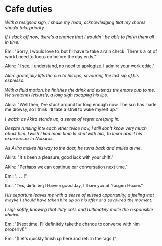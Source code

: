# Cafe duties
*With a resigned sigh, I shake my head, acknowledging that my chores should take priority.*

*If I slack off now, there's a chance that I wouldn't be able to finish them all in time.*

Emi: "Sorry, I would love to, but I'll have to take a rain check. There's a lot of work I need to focus on before the day ends."

Akira: "I see. I understand, no need to apologize. I admire your work ethic."

*Akira gracefully lifts the cup to his lips, savouring the last sip of his espresso.*

*With a fluid motion, he finishes the drink and extends the empty cup to me. He stretches leisurely, a long sigh escaping his lips.*

Akira: "Well then, I've stuck around for long enough now. The sun has made me drowsy, so I think I'll take a stroll to wake myself up."

*I watch as Akira stands up, a sense of regret creeping in.* 

*Despite running into each other twice now, I still don't know very much about him. I wish I had more time to chat with him, to learn about his experiences in Nobaros.*

*As Akira makes his way to the door, he turns back and smiles at me.*

Akira: "It's been a pleasure, good luck with your shift."

Akira: "Perhaps we can continue our conversation next time."

Emi: ". . . !"

Emi: "Yes, definitely! Have a good day, I'll see you at Yuugen House."

*His departure leaves me with a sense of missed opportunity, a feeling that maybe I should have taken him up on his offer and savoured the moment.*

*I sigh softly, knowing that duty calls and I ultimately made the responsible choice.*

Emi: "(Next time, I'll definitely take the chance to converse with him properly!)"

Emi: "(Let's quickly finish up here and return the rags.)"